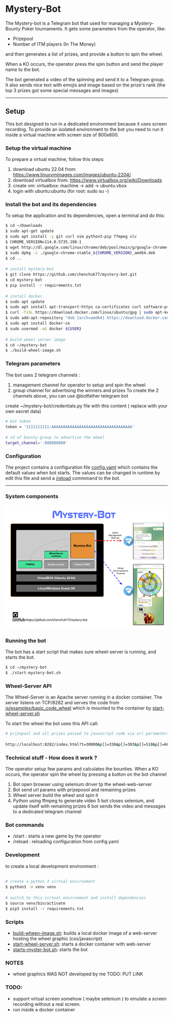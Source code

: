 
# Mystery-Bot

The Mystery-bot is a Telegram bot that used for managing a Mystery-Bounty 
Poker tournaments. It gets some parameters from the operator, like:
* Prizepool
* Number of ITM players (In The Money)

and then  generates a list of prizes, and provide a button to spin the wheel.

When a KO occurs, the operator press the spin button and send the player name to the bot.

The bot generated a video of the spinning and send it to a Telegram group.
It also sends nice text with emojis and image based on the prize's rank
(the top 3 prizes got some special messages and images)  

--------------------
## Setup
This bot designed to run in a dedicated environment because it uses screen recording.
To provide an isolated environment to the bot you need to run it 
inside a virtual machine with screen size of 800x600.


### Setup the virtual machine
To prepare a virtual machine, follow this steps:
1. download ubuntu 22.04 from: https://www.linuxvmimages.com/images/ubuntu-2204/
2. download virtualbox from: https://www.virtualbox.org/wiki/Downloads
3. create vm: virtualbox: machine -> add -> ubuntu.vbox 
4. login with ubuntu:ubuntu (for root: sudo su -)

### Install the bot and its dependencies
To setup the application and its dependencies, open a terminal and do this:

```bash
$ cd ~/Downloads
$ sudo apt-get update 
$ sudo apt install -y git curl vim python3-pip ffmpeg vlc
$ CHROME_VERSION=114.0.5735.198-1
$ wget http://dl.google.com/linux/chrome/deb/pool/main/g/google-chrome-stable/google-chrome-stable_${CHROME_VERSION}_amd64.deb
$ sudo dpkg -i ./google-chrome-stable_${CHROME_VERSION}_amd64.deb
$ cd ..

# install mystery-bot
$ git clone https://github.com/chenchuk77/mystery-bot.git
$ cd mystery-bot
$ pip install -r requirements.txt

# install docker
$ sudo apt update
$ sudo apt install apt-transport-https ca-certificates curl software-properties-common
$ curl -fsSL https://download.docker.com/linux/ubuntu/gpg | sudo apt-key add -
$ sudo add-apt-repository "deb [arch=amd64] https://download.docker.com/linux/ubuntu focal stable"
$ sudo apt install docker-ce
$ sudo usermod -aG docker ${USER}

# build wheel server image
$ cd ~/mystery-bot
$ ./build-wheel-image.sh
```
### Telegram parameters
The bot uses 2 telegram channels :
1. management channel for operator to setup and spin the wheel
2. group channel for advertising the winners and prizes
To create the 2 channels above, you can use @botfather telegram bot 

create ~/mystery-bot/credentials.py file with this content ( replace with your own secret data)
```bash
# bot token
token = '1111111111:AAAAAAAAAAAAAAAAAAAAAAAAAAAAAAAAAAA'

# id of bounty-group to advertise the wheel
target_channel='-888888888'

```

### Configuration
The project contains a configuration file [config.yaml](config.yml) which contains the default values when bot starts.
The values can be changed in runtime by edit this file and send a [/reload](http://www.w.w) commmand to the bot.

--------------


### System components
![](mystery-bot.png)


### Running the bot
The bot has a start script that makes sure wheel-server is running, 
and starts the bot.

```bash
$ cd ~/mystery-bot
$ ./start-mystery-bot.sh
```

### Wheel-Server API
The Wheel-Server is an Apache server running in a docker container. The server listens
on TCP/8282 and serves the code from [js/examples/basic_code_wheel](js/examples/basic_code_wheel) 
which is mounted to the container by [start-wheel-server.sh](start-wheel-server.sh)

To start the wheel the bot uses this API call:

```bash 
# prizepool and all prizes passed to javascript code via url parameters:

http://localhost:8282/index.html?t=30000&p[]=336&p[]=303&p[]=510&p[]=6042&p[]=318&p[]=285&p[]=285&p[]=4500&p[]=354&p[]=303&p[]=270&p[]=3300&p[]=270&p[]=270&p[]=510&p[]=2700&p[]=303&p[]=600&p[]=270&p[]=1950&p[]=900&p[]=510&p[]=303&p[]=1500&p[]=318&p[]=285&p[]=285&p[]=1200&p[]=510&p[]=510'
```

### Technical stuff - How does it work ?
The operator setup few params and calculates the bounties. 
When a KO occurs, the operator spin the wheel by pressing a button on the bot channel
1. Bot open browser using selenium driver tp the wheel-web-server
2. Bot send url params with prizepoool and remaining prizes
3. Wheel server build the wheel and spin it
4. Python using ffmpeg to generate video 
5 bot closes selenium, and update itself with remaining prizes
6 bot sends the video and messages to a dedicated telegram channel


### Bot commands
* /start : starts a new game by the operator
* /reload : reloading configuration from config.yaml


### Development
to create a local development environment :
```bash

# create a python 3 virtual environment
$ python3 -m venv venv

# switch to this virtual environment and install dependencies
$ source venv/bin/activate
$ pip3 install -r requirements.txt

```
### Scripts
* [build-wheen-image.sh](build-wheel-image.sh): builds a local docker image of a web-server hosting the wheel graphic (css/javascript) 
* [start-wheel-server.sh](start-wheel-server.sh): starts a docker container with web-server
* [starts-myster-bot.sh](start-mystery-bot.sh): starts the bot


### NOTES
* wheel graphics WAS NOT developed by me TODO: PUT LINK


### TODO:
* support virtual screen somehow ( maybe selenium ) to emulate a screen recording without a real screen.
* run inside a docker container